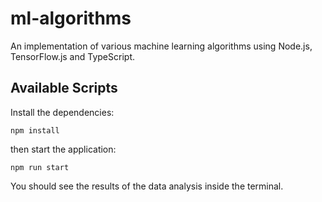 # ml-algorithms
 
An implementation of various machine learning algorithms using Node.js, TensorFlow.js and TypeScript.

## Available Scripts

Install the dependencies:

```
npm install
```

then start the application:

```
npm run start
```

You should see the results of the data analysis inside the terminal.